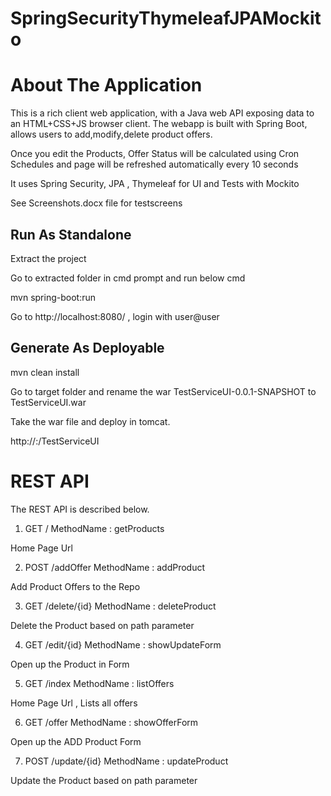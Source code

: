 # SpringSecurityThymeleafJPAMockito

About The Application
=====================

This is a rich client web application, with a Java web API exposing data to an HTML+CSS+JS browser client. The webapp is
built with Spring Boot, allows users to add,modify,delete product offers.
 
Once you edit the Products, Offer Status will be calculated using Cron Schedules and page will be refreshed automatically every 10 seconds

It uses Spring Security, JPA , Thymeleaf for UI and Tests with Mockito 

See Screenshots.docx file for testscreens

Run As Standalone
-------------------

Extract the project

Go to extracted folder in cmd prompt and run below cmd

mvn spring-boot:run

Go to http://localhost:8080/ , login with user@user

Generate As Deployable
-------------------

mvn clean install

Go to target folder and rename the war TestServiceUI-0.0.1-SNAPSHOT to TestServiceUI.war

Take the war file and deploy in tomcat.

http://<servername>:<port>/TestServiceUI

REST API
========= 
The REST API is described below.

1. GET ​/ 
MethodName : getProducts

Home Page Url 

2. POST ​/addOffer
MethodName : addProduct

Add Product Offers to the Repo

3. GET ​/delete​/{id}
MethodName : deleteProduct

Delete the Product based on path parameter

4. GET ​/edit​/{id}
MethodName : showUpdateForm

Open up the Product in Form

5. GET ​/index
MethodName : listOffers

Home Page Url , Lists all offers

6. GET ​/offer
MethodName : showOfferForm

Open up the ADD Product  Form

7. POST ​/update​/{id}
MethodName : updateProduct

Update the Product based on path parameter

